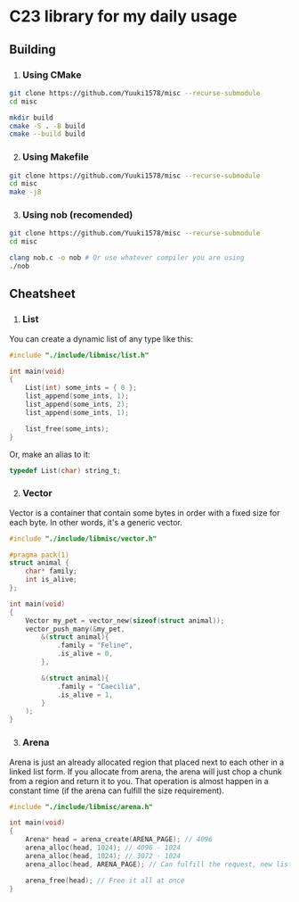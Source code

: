 # C23 library for my daily usage

## Building

1. ### Using CMake
```bash
git clone https://github.com/Yuuki1578/misc --recurse-submodule
cd misc

mkdir build
cmake -S . -B build
cmake --build build
```

2. ### Using Makefile
```bash
git clone https://github.com/Yuuki1578/misc --recurse-submodule
cd misc
make -j8
```

3. ### Using nob (recomended)
```bash
git clone https://github.com/Yuuki1578/misc --recurse-submodule
cd misc

clang nob.c -o nob # Or use whatever compiler you are using
./nob
```

## Cheatsheet
1. ### List
You can create a dynamic list of any type like this:
```c
#include "./include/libmisc/list.h"

int main(void)
{
    List(int) some_ints = { 0 };
    list_append(some_ints, 1);
    list_append(some_ints, 2);
    list_append(some_ints, 1);

    list_free(some_ints);
}
```

Or, make an alias to it:
```c
typedef List(char) string_t;
```

2. ### Vector
Vector is a container that contain some bytes in order
with a fixed size for each byte. In other words, it's
a generic vector.
```c
#include "./include/libmisc/vector.h"

#pragma pack(1)
struct animal {
    char* family;
    int is_alive;
};

int main(void)
{
    Vector my_pet = vector_new(sizeof(struct animal));
    vector_push_many(&my_pet,
        &(struct animal){
            .family = "Feline",
            .is_alive = 0,
        },

        &(struct animal){
            .family = "Caecilia",
            .is_alive = 1,
        }
    );
}
```

3. ### Arena
Arena is just an already allocated region that placed next to each other in a linked list form.
If you allocate from arena, the arena will just chop a chunk from a region and return it to you.
That operation is almost happen in a constant time (if the arena can fulfill the size requirement).
```c
#include "./include/libmisc/arena.h"

int main(void)
{
    Arena* head = arena_create(ARENA_PAGE); // 4096
    arena_alloc(head, 1024); // 4096 - 1024
    arena_alloc(head, 1024); // 3072 - 1024
    arena_alloc(head, ARENA_PAGE); // Can fulfill the request, new list is appended with a double capacity

    arena_free(head); // Free it all at once
}
```
